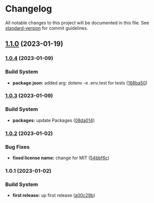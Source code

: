 # Changelog

All notable changes to this project will be documented in this file. See [standard-version](https://github.com/conventional-changelog/standard-version) for commit guidelines.

## [1.1.0](https://github.com/Lack-Zillions-Over/i18n/compare/v1.0.4...v1.1.0) (2023-01-19)

### [1.0.4](https://github.com/Lack-Zillions-Over/i18n/compare/v1.0.3...v1.0.4) (2023-01-09)


### Build System

* **package.json:** added arg: dotenv -e .env.test for tests ([168ba50](https://github.com/Lack-Zillions-Over/i18n/commit/168ba505d701ef479fe0253bd1b4b88677fc2072))

### [1.0.3](https://github.com/Lack-Zillions-Over/i18n/compare/v1.0.2...v1.0.3) (2023-01-09)


### Build System

* **packages:** update Packages ([08da014](https://github.com/Lack-Zillions-Over/i18n/commit/08da014115ab32274bfb8259d9aa0b143a2ee33f))

### [1.0.2](https://github.com/Lack-Zillions-Over/i18n/compare/v1.0.1...v1.0.2) (2023-01-02)


### Bug Fixes

* **fixed license name:** change for MIT ([54bbf6c](https://github.com/Lack-Zillions-Over/i18n/commit/54bbf6cad86836c0f8590ea736190814ab65a6a1))

### 1.0.1 (2023-01-02)


### Build System

* **first release:** up first release ([a00c29b](https://github.com/Lack-Zillions-Over/i18n/commit/a00c29b7f63c3059aa69b02adfd901312d20ded2))
